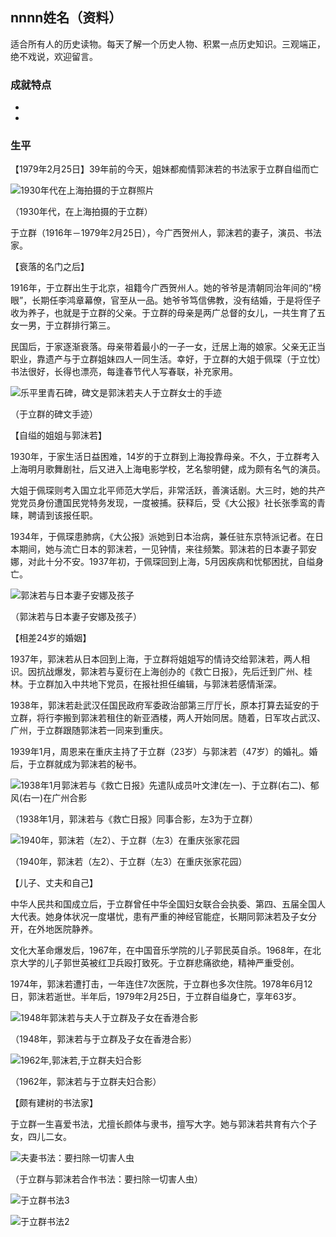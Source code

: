 ## nnnn姓名（资料）

适合所有人的历史读物。每天了解一个历史人物、积累一点历史知识。三观端正，绝不戏说，欢迎留言。  

### 成就特点

- ​
- ​


### 生平

【1979年2月25日】39年前的今天，姐妹都痴情郭沫若的书法家于立群自缢而亡

![1930年代在上海拍摄的于立群照片](1930年代在上海拍摄的于立群照片.jpg)

（1930年代，在上海拍摄的于立群）

于立群（1916年－1979年2月25日），今广西贺州人，郭沫若的妻子，演员、书法家。

【衰落的名门之后】

1916年，于立群出生于北京，祖籍今广西贺州人。她的爷爷是清朝同治年间的“榜眼”，长期任李鸿章幕僚，官至从一品。她爷爷笃信佛教，没有结婚，于是将侄子收为养子，也就是于立群的父亲。于立群的母亲是两广总督的女儿，一共生育了五女一男，于立群排行第三。

民国后，于家逐渐衰落。母亲带着最小的一子一女，迁居上海的娘家。父亲无正当职业，靠遗产与于立群姐妹四人一同生活。幸好，于立群的大姐于佩琛（于立忱）书法很好，长得也漂亮，每逢春节代人写春联，补充家用。

![乐平里青石碑，碑文是郭沫若夫人于立群女士的手迹](乐平里青石碑，碑文是郭沫若夫人于立群女士的手迹.jpg)

（于立群的碑文手迹）

【自缢的姐姐与郭沫若】

1930年，于家生活日益困难，14岁的于立群到上海投靠母亲。不久，于立群考入上海明月歌舞剧社，后又进入上海电影学校，艺名黎明健，成为颇有名气的演员。

大姐于佩琛则考入国立北平师范大学后，非常活跃，善演话剧。大三时，她的共产党党员身份遭国民党特务发现，一度被捕。获释后，受《大公报》社长张季鸾的青睐，聘请到该报任职。

1934年，于佩琛患肺病，《大公报》派她到日本治病，兼任驻东京特派记者。在日本期间，她与流亡日本的郭沫若，一见钟情，来往频繁。郭沫若的日本妻子郭安娜，对此十分不安。1937年初，于佩琛回到上海，5月因疾病和忧郁困扰，自缢身亡。

![郭沫若与日本妻子安娜及孩子](郭沫若与日本妻子安娜及孩子.png)

（郭沫若与日本妻子安娜及孩子）

【相差24岁的婚姻】

1937年，郭沫若从日本回到上海，于立群将姐姐写的情诗交给郭沫若，两人相识。因抗战爆发，郭沫若与夏衍在上海创办的《救亡日报》，先后迁到广州、桂林。于立群加入中共地下党员，在报社担任编辑，与郭沫若感情渐深。

1938年，郭沫若赴武汉任国民政府军委政治部第三厅厅长，原本打算去延安的于立群，将行李搬到郭沫若租住的新亚酒楼，两人开始同居。随着，日军攻占武汉、广州，于立群跟随郭沫若一同来到重庆。

1939年1月，周恩来在重庆主持了于立群（23岁）与郭沫若（47岁）的婚礼。婚后，于立群就成为郭沫若的秘书。

![1938年1月郭沫若与《救亡日报》先遣队成员叶文津(左一)、于立群(右二)、郁风(右一)在广州合影](1938年1月郭沫若与《救亡日报》先遣队成员叶文津(左一)、于立群(右二)、郁风(右一)在广州合影.png)

（1938年1月，郭沫若与《救亡日报》同事合影，左3为于立群）

![1940年，郭沫若（左2）、于立群（左3）在重庆张家花园](1940年，郭沫若（左2）、于立群（左3）在重庆张家花园.jpeg)

（1940年，郭沫若（左2）、于立群（左3）在重庆张家花园）

【儿子、丈夫和自己】

中华人民共和国成立后，于立群曾任中华全国妇女联合会执委、第四、五届全国人大代表。她身体状况一度堪忧，患有严重的神经官能症，长期同郭沫若及子女分开，在外地医院静养。

文化大革命爆发后，1967年，在中国音乐学院的儿子郭民英自杀。1968年，在北京大学的儿子郭世英被红卫兵殴打致死。于立群悲痛欲绝，精神严重受创。

1974年，郭沫若遭打击，一年连住7次医院，于立群也多次住院。1978年6月12日，郭沫若逝世。半年后，1979年2月25日，于立群自缢身亡，享年63岁。

![1948年郭沫若与夫人于立群及子女在香港合影](1948年郭沫若与夫人于立群及子女在香港合影.png)

（1948年，郭沫若与于立群及子女在香港合影）

![1962年,郭沫若,于立群夫妇合影](1962年,郭沫若,于立群夫妇合影.jpg)

（1962年，郭沫若与于立群夫妇合影）



【颇有建树的书法家】

于立群一生喜爱书法，尤擅长颜体与隶书，擅写大字。她与郭沫若共育有六个子女，四儿二女。

![夫妻书法：要扫除一切害人虫](夫妻书法：要扫除一切害人虫.jpeg)

（于立群与郭沫若合作书法：要扫除一切害人虫）

![于立群书法3](于立群书法3.jpeg)

![于立群书法2](于立群书法2.jpeg)


